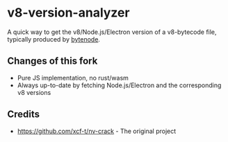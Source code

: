 # v8-version-analyzer

A quick way to get the v8/Node.js/Electron version of a v8-bytecode file, typically produced by [bytenode](https://github.com/bytenode/bytenode).

## Changes of this fork

- Pure JS implementation, no rust/wasm
- Always up-to-date by fetching Node.js/Electron and the corresponding v8 versions

## Credits

- <https://github.com/xcf-t/nv-crack> - The original project
